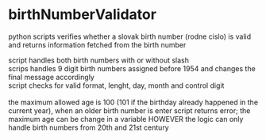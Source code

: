# birthNumberValidator
python scripts verifies whether a slovak birth number (rodne cislo) is valid and returns information fetched from the birth number

script handles both birth numbers with or without slash\
scrips handles 9 digit birth numbers assigned before 1954 and changes the final message accordingly\
script checks for valid format, lenght, day, month and control digit\
\
the maximum allowed age is 100 (101 if the birthday already happened in the current year), when an older birth number is enter script returns error; the maximum age can be change in a variable
  HOWEVER the logic can only handle birth numbers from 20th and 21st century
